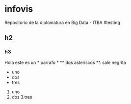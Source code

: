 # infovis
Repositorio de la diplomatura en Big Data - ITBA
#testing
## h2

### h3

Hola este es un * parrafo *  ** dos asteriscos **. sale negrita

* uno
* dos
* tres

1. uno
2. dos
3.tres

